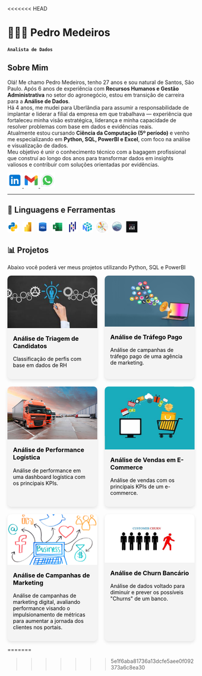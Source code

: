 <<<<<<< HEAD
# 👩🏻‍💻 Pedro Medeiros

**`Analista de Dados`**

## Sobre Mim
Olá! Me chamo Pedro Medeiros, tenho 27 anos e sou natural de Santos, São Paulo. Após 6 anos de experiência com **Recursos Humanos e Gestão Administrativa** no setor do agronegócio, estou em transição de carreira para a **Análise de Dados**.\
Há 4 anos, me mudei para Uberlândia para assumir a responsabilidade de implantar e liderar a filial da empresa em que trabalhava — experiência que fortaleceu minha visão estratégica, liderança e minha capacidade de resolver problemas com base em dados e evidências reais.\
Atualmente estou cursando **Ciência da Computação (5º período)** e venho me especializando em **Python, SQL, PowerBI e Excel**, com foco na análise e visualização de dados.\
Meu objetivo é unir o conhecimento técnico com a bagagem profissional que construí ao longo dos anos para transformar dados em insights valiosos e contribuir com soluções orientadas por evidências.


<p align="left">
    <a href="https://www.linkedin.com/in/pedro-medeiros-6031232a2/" target="_blank">
        <img 
            alt="LinkedIn"
            title="LinkedIn"
            src="assets/icons8-linkedin.svg"
            width="40"
        />
    </a>
    <a href="mailto:pedro.canhete98@gmail.com" target="_blank">
        <img 
            alt="E-mail"
            title="E-mail"
            src="assets/icons8-gmail-novo.svg"
            width="40"
        />
    </a>
    <a href="https://wa.me/5534984086912" target="_blank">
        <img 
            alt="WhatsApp"
            title="WhatsApp"
            src="assets/icons8-whatsapp.svg"
            width="40"
            />
    </a>
</p>

---

## 🤖 Linguagens e Ferramentas

<img 
    align="left" 
    alt="Python"
    title="Python" 
    width="30px" 
    style="padding-right: 10px;" 
    src="assets/icons8-python.svg" 
/>
<img 
    align="left" 
    alt="PowerBI" 
    title="PowerBI"
    width="30px" 
    style="padding-right: 10px;" 
    src="assets/icons8-poder-bi-2021-48.png" 
/>
<img 
    align="left" 
    alt="SQL" 
    title="SQL"
    width="30px" 
    style="padding-right: 10px;" 
    src="assets/icons8-sql-48 (1).png" 
/>
<img 
    align="left" 
    alt="Excel"
    title="Excel" 
    width="30px" 
    style="padding-right: 10px;" 
    src="assets/icons8-microsoft-excel-2019-48.png" 
/>
<img 
    align="left" 
    alt="Pandas"
    title="Pandas" 
    width="30px" 
    style="padding-right: 10px;" 
    src="assets/icons8-pandas-48.png" 
/>
<img 
    align="left" 
    alt="Numpy"
    title="Numpy" 
    width="30px" 
    style="padding-right: 10px;" 
    src="assets/icons8-numpy.png" 
/>
<img 
    align="left" 
    alt="MatPlotLib"
    title="MatPlotLib" 
    width="30px" 
    style="padding-right: 10px;" 
    src="assets/icons8-matplotlib.svg" 
/>
<img 
    align="left" 
    alt="Seaborn"
    title="Seaborn" 
    width="30px" 
    style="padding-right: 10px;" 
    src="assets/icons8-seaborn.svg" 
/>
<img 
    align="left" 
    alt="Plotly"
    title="Plotly" 
    width="30px" 
    style="padding-right: 10px;" 
    src="assets/icons8.plotly.jpg" 
/>



<br/>
<br/>

## 📊 Projetos

Abaixo você poderá ver meus projetos utilizando Python, SQL e PowerBI

<style>
  .projetos {
    display: flex;
    flex-wrap: wrap;
    justify-content: space-between;
    gap: 20px;
  }

  .card {
    width: 48%;
    background-color: #f4f4f4;
    border-radius: 10px;
    overflow: hidden;
    box-shadow: 0 4px 8px rgba(0,0,0,0.1);
    text-decoration: none;
    color: black;
    transition: transform 0.2s;
  }

  .card:hover {
    transform: scale(1.02);
  }

  .card img {
    width: 100%;
    height: auto;
  }

  .card-body {
    padding: 15px;
  }

  .card-body h3 {
    margin-top: 0;
  }
</style>

<div class="projetos">
  <!-- Projeto 1 -->
  <a href="https://github.com/PedroCanhete/Projeto-RH" target="_blank" class="card">
    <img src="assets/triagem-rh.jpg" alt="Projeto 1">
    <div class="card-body">
      <h3>Análise de Triagem de Candidatos</h3>
      <p>Classificação de perfis com base em dados de RH</p>
    </div>
  </a>

  <!-- Projeto 2 -->
  <a href="https://github.com/PedroCanhete/Dashboard-TrafegoPago" target="_blank" class="card">
    <img src="assets/trafego-pago.jpg" alt="Projeto 2">
    <div class="card-body">
      <h3>Análise de Tráfego Pago</h3>
      <p>Análise de campanhas de tráfego pago de uma agência de marketing.</p>
    </div>
  </a>

  <!-- Projeto 3 -->
  <a href="https://github.com/PedroCanhete/Dashboard-Logistica" target="_blank" class="card">
    <img src="assets/logística.jpg" alt="Projeto 3">
    <div class="card-body">
      <h3>Análise de Performance Logística</h3>
      <p>Análise de performance em uma dashboard logística com os principais KPIs.</p>
    </div>
  </a>

  <!-- Projeto 4 -->
  <a href="https://github.com/PedroCanhete/Dashboard-Vendas" target="_blank" class="card">
    <img src="assets/ecommerce.jpg" alt="Projeto 4">
    <div class="card-body">
      <h3>Análise de Vendas em E-Commerce</h3>
      <p>Análise de vendas com os principais KPIs de um e-commerce.</p>
    </div>
  </a>

  <!-- Projeto 5 -->
  <a href="https://github.com/PedroCanhete/Dashboard-Marketing" target="_blank" class="card">
    <img src="assets/campanhasdeMarketing.jpg" alt="Projeto 5">
    <div class="card-body">
      <h3>Análise de Campanhas de Marketing</h3>
      <p>Análise de campanhas de marketing digital, avaliando performance visando o impulsionamento de métricas para aumentar a jornada dos clientes nos portais.</p>
    </div>
  </a>

  <!-- Projeto 6 -->
  <a href="https://github.com/PedroCanhete/Analise-de-Credito" target="_blank" class="card">
    <img src="assets/churnBanco.jpg" alt="Projeto 6">
    <div class="card-body">
      <h3>Análise de Churn Bancário</h3>
      <p>Análise de dados voltado para diminuir e prever os possíveis "Churns" de um banco.</p>
    </div>
  </a>
</div>

=======

>>>>>>> 5e1f6aba81736a13dcfe5aee0f092373a6c8ea30
